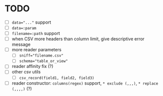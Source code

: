 # TODO

- [ ] `data="..."` support
- [ ] `data=:param`
- [ ] `filename=:path` support
- [ ] when CSV more headers than column limit, give descriptive error message
- [ ] more reader parameters
  - [ ] `sniff="filename.csv"`
  - [ ] `schema="table_or_view"`
- [ ] reader affinity fix (?)
- [ ] other csv utils
  - [ ] `csv_record(field1, field2, field3)`
- [ ] reader constructor: `columns(regex)` support, `* exclude (,,,)`, `* replace (,,,,)` (?)
